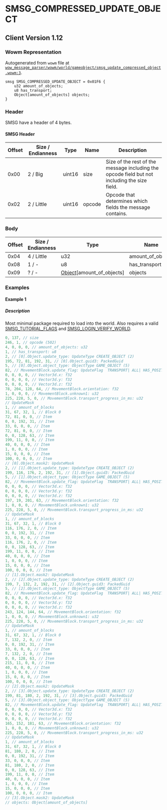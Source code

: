 # SMSG_COMPRESSED_UPDATE_OBJECT

## Client Version 1.12

### Wowm Representation

Autogenerated from `wowm` file at [`wow_message_parser/wowm/world/gameobject/smsg_update_compressed_object.wowm:3`](https://github.com/gtker/wow_messages/tree/main/wow_message_parser/wowm/world/gameobject/smsg_update_compressed_object.wowm#L3).
```rust,ignore
smsg SMSG_COMPRESSED_UPDATE_OBJECT = 0x01F6 {
    u32 amount_of_objects;
    u8 has_transport;
    Object[amount_of_objects] objects;
}
```
### Header

SMSG have a header of 4 bytes.

#### SMSG Header

| Offset | Size / Endianness | Type   | Name   | Description |
| ------ | ----------------- | ------ | ------ | ----------- |
| 0x00   | 2 / Big           | uint16 | size   | Size of the rest of the message including the opcode field but not including the size field.|
| 0x02   | 2 / Little        | uint16 | opcode | Opcode that determines which fields the message contains.|

### Body

| Offset | Size / Endianness | Type | Name | Description | Comment |
| ------ | ----------------- | ---- | ---- | ----------- | ------- |
| 0x04 | 4 / Little | u32 | amount_of_objects |  |  |
| 0x08 | 1 / - | u8 | has_transport |  |  |
| 0x09 | ? / - | [Object](object.md)[amount_of_objects] | objects |  |  |

### Examples

#### Example 1

##### Description

Most minimal package required to load into the world. Also requires a valid [SMSG_TUTORIAL_FLAGS](./smsg_tutorial_flags.md) and [SMSG_LOGIN_VERIFY_WORLD](./smsg_login_verify_world.md).

```c
0, 137, // size
246, 1, // opcode (502)
4, 0, 0, 0, // amount_of_objects: u32
1, // has_transport: u8
2, // [0].Object.update_type: UpdateType CREATE_OBJECT (2)
195, 72, 81, 192, 31, // [0].Object.guid3: PackedGuid
5, // [0].Object.object_type: ObjectType GAME_OBJECT (5)
82, // MovementBlock.update_flag: UpdateFlag  TRANSPORT| ALL| HAS_POSITION (82)
0, 0, 0, 0, // Vector3d.x: f32
0, 0, 0, 0, // Vector3d.y: f32
0, 0, 0, 0, // Vector3d.z: f32
78, 204, 128, 64, // MovementBlock.orientation: f32
1, 0, 0, 0, // MovementBlock.unknown1: u32
225, 228, 5, 0, // MovementBlock.transport_progress_in_ms: u32
// UpdateMask
1, // amount_of_blocks
31, 67, 32, 1, // Block 0
72, 81, 0, 0, // Item
0, 0, 192, 31, // Item
33, 0, 0, 0, // Item
72, 81, 0, 0, // Item
0, 0, 128, 63, // Item
199, 11, 0, 0, // Item
40, 0, 0, 0, // Item
1, 0, 0, 0, // Item
15, 0, 0, 0, // Item
100, 0, 0, 0, // Item
// [0].Object.mask2: UpdateMask
2, // [1].Object.update_type: UpdateType CREATE_OBJECT (2)
199, 116, 176, 2, 192, 31, // [1].Object.guid3: PackedGuid
5, // [1].Object.object_type: ObjectType GAME_OBJECT (5)
82, // MovementBlock.update_flag: UpdateFlag  TRANSPORT| ALL| HAS_POSITION (82)
0, 0, 0, 0, // Vector3d.x: f32
0, 0, 0, 0, // Vector3d.y: f32
0, 0, 0, 0, // Vector3d.z: f32
197, 19, 201, 63, // MovementBlock.orientation: f32
1, 0, 0, 0, // MovementBlock.unknown1: u32
225, 228, 5, 0, // MovementBlock.transport_progress_in_ms: u32
// UpdateMask
1, // amount_of_blocks
31, 67, 32, 1, // Block 0
116, 176, 2, 0, // Item
0, 0, 192, 31, // Item
33, 0, 0, 0, // Item
116, 176, 2, 0, // Item
0, 0, 128, 63, // Item
199, 11, 0, 0, // Item
40, 0, 0, 0, // Item
1, 0, 0, 0, // Item
15, 0, 0, 0, // Item
100, 0, 0, 0, // Item
// [1].Object.mask2: UpdateMask
2, // [2].Object.update_type: UpdateType CREATE_OBJECT (2)
199, 7, 132, 2, 192, 31, // [2].Object.guid3: PackedGuid
5, // [2].Object.object_type: ObjectType GAME_OBJECT (5)
82, // MovementBlock.update_flag: UpdateFlag  TRANSPORT| ALL| HAS_POSITION (82)
0, 0, 0, 0, // Vector3d.x: f32
0, 0, 0, 0, // Vector3d.y: f32
0, 0, 0, 0, // Vector3d.z: f32
243, 124, 144, 64, // MovementBlock.orientation: f32
1, 0, 0, 0, // MovementBlock.unknown1: u32
225, 228, 5, 0, // MovementBlock.transport_progress_in_ms: u32
// UpdateMask
1, // amount_of_blocks
31, 67, 32, 1, // Block 0
7, 132, 2, 0, // Item
0, 0, 192, 31, // Item
33, 0, 0, 0, // Item
7, 132, 2, 0, // Item
0, 0, 128, 63, // Item
215, 11, 0, 0, // Item
40, 0, 0, 0, // Item
1, 0, 0, 0, // Item
15, 0, 0, 0, // Item
100, 0, 0, 0, // Item
// [2].Object.mask2: UpdateMask
2, // [3].Object.update_type: UpdateType CREATE_OBJECT (2)
199, 81, 180, 2, 192, 31, // [3].Object.guid3: PackedGuid
5, // [3].Object.object_type: ObjectType GAME_OBJECT (5)
82, // MovementBlock.update_flag: UpdateFlag  TRANSPORT| ALL| HAS_POSITION (82)
0, 0, 0, 0, // Vector3d.x: f32
0, 0, 0, 0, // Vector3d.y: f32
0, 0, 0, 0, // Vector3d.z: f32
165, 152, 181, 63, // MovementBlock.orientation: f32
1, 0, 0, 0, // MovementBlock.unknown1: u32
225, 228, 5, 0, // MovementBlock.transport_progress_in_ms: u32
// UpdateMask
1, // amount_of_blocks
31, 67, 32, 1, // Block 0
81, 180, 2, 0, // Item
0, 0, 192, 31, // Item
33, 0, 0, 0, // Item
81, 180, 2, 0, // Item
0, 0, 128, 63, // Item
199, 11, 0, 0, // Item
40, 0, 0, 0, // Item
1, 0, 0, 0, // Item
15, 0, 0, 0, // Item
100, 0, 0, 0, // Item
// [3].Object.mask2: UpdateMask
// objects: Object[amount_of_objects]
```
